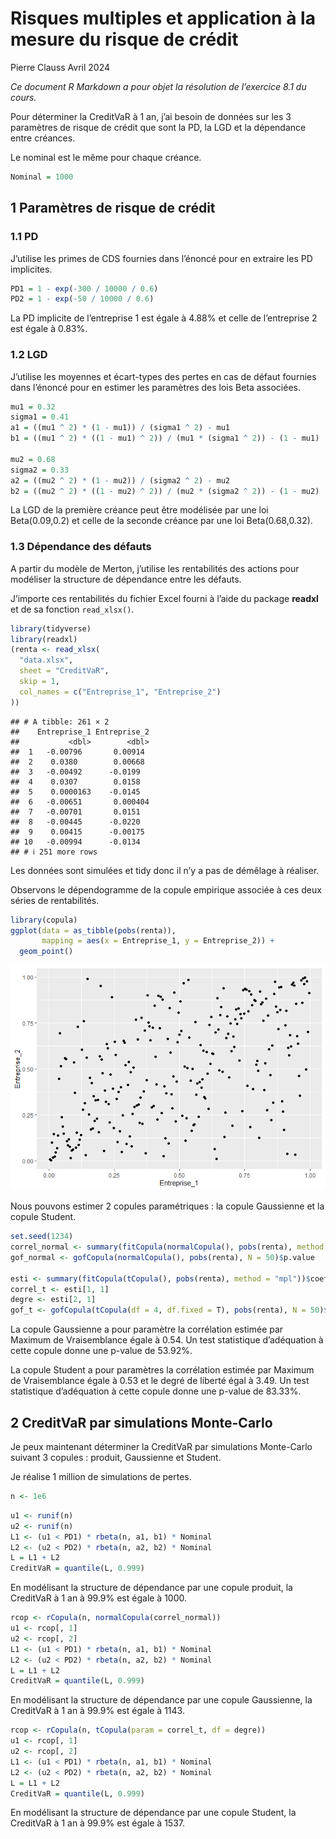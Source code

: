 Risques multiples et application à la mesure du risque de crédit
================
Pierre Clauss
Avril 2024

*Ce document R Markdown a pour objet la résolution de l’exercice 8.1 du
cours.*

Pour déterminer la CreditVaR à 1 an, j’ai besoin de données sur les 3
paramètres de risque de crédit que sont la PD, la LGD et la dépendance
entre créances.

Le nominal est le même pour chaque créance.

``` r
Nominal = 1000
```

## 1 Paramètres de risque de crédit

### 1.1 PD

J’utilise les primes de CDS fournies dans l’énoncé pour en extraire les
PD implicites.

``` r
PD1 = 1 - exp(-300 / 10000 / 0.6)
PD2 = 1 - exp(-50 / 10000 / 0.6)
```

La PD implicite de l’entreprise 1 est égale à 4.88% et celle de
l’entreprise 2 est égale à 0.83%.

### 1.2 LGD

J’utilise les moyennes et écart-types des pertes en cas de défaut
fournies dans l’énoncé pour en estimer les paramètres des lois Beta
associées.

``` r
mu1 = 0.32
sigma1 = 0.41
a1 = ((mu1 ^ 2) * (1 - mu1)) / (sigma1 ^ 2) - mu1
b1 = ((mu1 ^ 2) * ((1 - mu1) ^ 2)) / (mu1 * (sigma1 ^ 2)) - (1 - mu1)

mu2 = 0.68
sigma2 = 0.33
a2 = ((mu2 ^ 2) * (1 - mu2)) / (sigma2 ^ 2) - mu2
b2 = ((mu2 ^ 2) * ((1 - mu2) ^ 2)) / (mu2 * (sigma2 ^ 2)) - (1 - mu2)
```

La LGD de la première créance peut être modélisée par une loi
Beta(0.09,0.2) et celle de la seconde créance par une loi
Beta(0.68,0.32).

### 1.3 Dépendance des défauts

A partir du modèle de Merton, j’utilise les rentabilités des actions
pour modéliser la structure de dépendance entre les défauts.

J’importe ces rentabilités du fichier Excel fourni à l’aide du package
**readxl** et de sa fonction `read_xlsx()`.

``` r
library(tidyverse)
library(readxl)
(renta <- read_xlsx(
  "data.xlsx",
  sheet = "CreditVaR",
  skip = 1,
  col_names = c("Entreprise_1", "Entreprise_2")
))
```

    ## # A tibble: 261 × 2
    ##    Entreprise_1 Entreprise_2
    ##           <dbl>        <dbl>
    ##  1   -0.00796       0.00914 
    ##  2    0.0380        0.00668 
    ##  3   -0.00492      -0.0199  
    ##  4    0.0307        0.0158  
    ##  5    0.0000163    -0.0145  
    ##  6   -0.00651       0.000404
    ##  7   -0.00701       0.0151  
    ##  8   -0.00445      -0.0220  
    ##  9    0.00415      -0.00175 
    ## 10   -0.00994      -0.0134  
    ## # ℹ 251 more rows

Les données sont simulées et tidy donc il n’y a pas de démêlage à
réaliser.

Observons le dépendogramme de la copule empirique associée à ces deux
séries de rentabilités.

``` r
library(copula)
ggplot(data = as_tibble(pobs(renta)),
       mapping = aes(x = Entreprise_1, y = Entreprise_2)) +
  geom_point()
```

![](CreditVaR_files/figure-gfm/viz-1.png)<!-- -->

Nous pouvons estimer 2 copules paramétriques : la copule Gaussienne et
la copule Student.

``` r
set.seed(1234)
correl_normal <- summary(fitCopula(normalCopula(), pobs(renta), method = "mpl"))$coefficients[1, 1]
gof_normal <- gofCopula(normalCopula(), pobs(renta), N = 50)$p.value

esti <- summary(fitCopula(tCopula(), pobs(renta), method = "mpl"))$coefficients
correl_t <- esti[1, 1]
degre <- esti[2, 1]
gof_t <- gofCopula(tCopula(df = 4, df.fixed = T), pobs(renta), N = 50)$p.value
```

La copule Gaussienne a pour paramètre la corrélation estimée par Maximum
de Vraisemblance égale à 0.54. Un test statistique d’adéquation à cette
copule donne une p-value de 53.92%.

La copule Student a pour paramètres la corrélation estimée par Maximum
de Vraisemblance égale à 0.53 et le degré de liberté égal à 3.49. Un
test statistique d’adéquation à cette copule donne une p-value de
83.33%.

## 2 CreditVaR par simulations Monte-Carlo

Je peux maintenant déterminer la CreditVaR par simulations Monte-Carlo
suivant 3 copules : produit, Gaussienne et Student.

Je réalise 1 million de simulations de pertes.

``` r
n <- 1e6
```

``` r
u1 <- runif(n)
u2 <- runif(n)
L1 <- (u1 < PD1) * rbeta(n, a1, b1) * Nominal
L2 <- (u2 < PD2) * rbeta(n, a2, b2) * Nominal
L = L1 + L2
CreditVaR = quantile(L, 0.999)
```

En modélisant la structure de dépendance par une copule produit, la
CreditVaR à 1 an à 99.9% est égale à 1000.

``` r
rcop <- rCopula(n, normalCopula(correl_normal))
u1 <- rcop[, 1]
u2 <- rcop[, 2]
L1 <- (u1 < PD1) * rbeta(n, a1, b1) * Nominal
L2 <- (u2 < PD2) * rbeta(n, a2, b2) * Nominal
L = L1 + L2
CreditVaR = quantile(L, 0.999)
```

En modélisant la structure de dépendance par une copule Gaussienne, la
CreditVaR à 1 an à 99.9% est égale à 1143.

``` r
rcop <- rCopula(n, tCopula(param = correl_t, df = degre))
u1 <- rcop[, 1]
u2 <- rcop[, 2]
L1 <- (u1 < PD1) * rbeta(n, a1, b1) * Nominal
L2 <- (u2 < PD2) * rbeta(n, a2, b2) * Nominal
L = L1 + L2
CreditVaR = quantile(L, 0.999)
```

En modélisant la structure de dépendance par une copule Student, la
CreditVaR à 1 an à 99.9% est égale à 1537.
